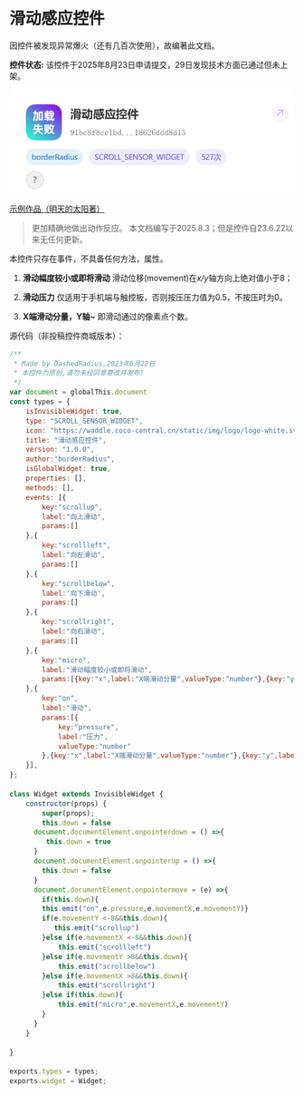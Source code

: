 # 滑动感应控件
因控件被发现异常爆火（还有几百次使用），故编著此文档。
<br />

**控件状态:**
该控件于2025年8月23日申请提交，29日发现技术方面已通过但未上架。

![alt text]({64C89030-270B-486C-817F-67D415987F6A}.png)

<a href="/widget/example.json">示例作品（明天的太阳著）</a>

> 更加精确地做出动作反应。
本文档编写于2025.8.3；但是控件自23.6.22以来无任何更新。

本控件只存在事件，不具备任何方法，属性。

1. **滑动幅度较小或即将滑动**
滑动位移(movement)在*x/y*轴方向上绝对值小于8；

2. **滑动压力**
仅适用于手机端与触控板，否则按压压力值为0.5，不按压时为0。

3. **X端滑动分量，Y轴~**
即滑动通过的像素点个数。

源代码（非投稿控件商城版本）：
```js
/**
 * Made by DashedRadius,2023年6月22日
 * 本控件为原创,请勿未经同意篡改并发布!
 */
var document = globalThis.document
const types = {
    isInvisibleWidget: true,
    type: "SCROLL_SENSOR_WIDGET",
    icon: "https://waddle.coco-central.cn/static/img/logo/logo-white.svg",
    title: "滑动感应控件",
    version: "1.0.0",
    author:"borderRadius",
    isGlobalWidget: true,
    properties: [],
    methods: [],
    events: [{
        key:"scrollup",
        label:"向上滑动",
        params:[]
    },{
        key:"scrollleft",
        label:"向左滑动",
        params:[]
    },{
        key:"scrollbelow",
        label:'向下滑动',
        params:[]
    },{
        key:"scrollright",
        label:"向右滑动",
        params:[]
    },{
        key:"micro",
        label:"滑动幅度较小或即将滑动",
        params:[{key:"x",label:"X端滑动分量",valueType:"number"},{key:"y",label:"Y端滑动分量",valueType:'number'}]
    },{
        key:"on",
        label:"滑动",
        params:[{
            key:"pressure",
            label:"压力",
            valueType:"number"
        },{key:"x",label:"X端滑动分量",valueType:"number"},{key:"y",label:"Y端滑动分量",valueType:'number'}]
    }],
};

class Widget extends InvisibleWidget {
    constructor(props) {
        super(props);
        this.down = false
      document.documentElement.onpointerdown = () =>{
         this.down = true
      }
      document.documentElement.onpointerup = () =>{
        this.down = false
      }
      document.documentElement.onpointermove = (e) =>{
        if(this.down){
        this.emit("on",e.pressure,e.movementX,e.movementY)}
        if(e.movementY <-8&&this.down){
           this.emit("scrollup")
        }else if(e.movementX <-8&&this.down){
            this.emit("scrollleft")
        }else if(e.movementY >8&&this.down){
            this.emit("scrollbelow")
        }else if(e.movementX >8&&this.down){
            this.emit("scrollright")
        }else if(this.down){
            this.emit("micro",e.movementX,e.movementY)
        }
      }
    }

}

exports.types = types;
exports.widget = Widget;
```

